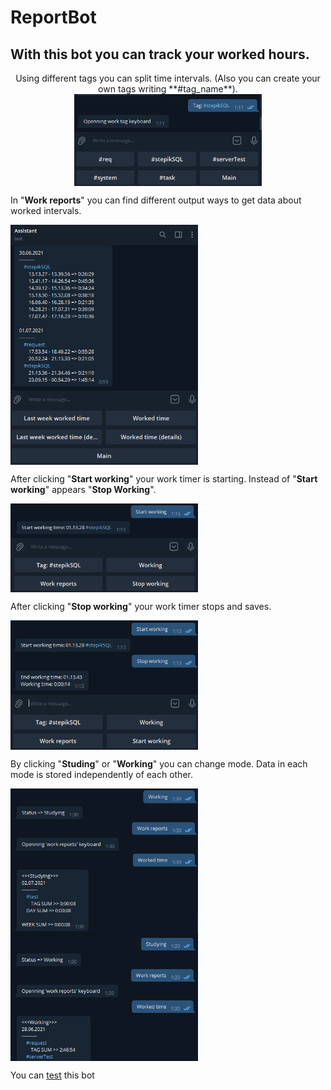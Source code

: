 # ReportBot

## With this bot you can track your worked hours. 
<p align="center">
  Using different tags you can split time intervals. (Also you can create your own tags writing **#tag_name**).

  <img align="center" src="https://github.com/TAPAKAHOKOT/ReportBot/blob/main/imgs/tags.png" width="300">

  In "**Work reports**" you can find different output ways to get data about worked intervals.

  <img align="center" src="https://github.com/TAPAKAHOKOT/ReportBot/blob/main/imgs/im_worked_time_det.png" width="300"> 

  After clicking "**Start working**" your work timer is starting. Instead of "**Start working**" appears "**Stop Working**".

  <img align="center" src="https://github.com/TAPAKAHOKOT/ReportBot/blob/main/imgs/start.png" width="300"> 

  After clicking "**Stop working**" your work timer stops and saves.

  <img align="center" src="https://github.com/TAPAKAHOKOT/ReportBot/blob/main/imgs/stop.png" width="300"> 

  By clicking "**Studing**" or "**Working**" you can change mode. Data in each mode is stored independently of each other.

  <img align="center" src="https://github.com/TAPAKAHOKOT/ReportBot/blob/main/imgs/studying.png" width="300"> 

  <img align="center" src="https://github.com/TAPAKAHOKOT/ReportBot/blob/main/imgs/working.png" width="300"> 


  You can [test](https://t.me/clear_reports_sender_bot) this bot
</p>
